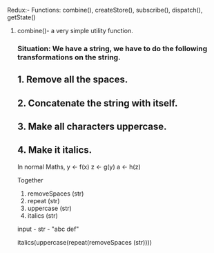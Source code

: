 Redux:-
Functions: combine(), createStore(), subscribe(), dispatch(), getState()

1. combine()- a very simple utility function.
   ### Situation: We have a string, we have to do the following transformations on the string.
   ## 1. Remove all the spaces.
   ## 2. Concatenate the string with itself.
   ## 3. Make all characters uppercase.
   ## 4. Make it italics.

   In normal Maths,
   y <- f(x)
   z <- g(y)
   a <- h(z)

   Together
   1. removeSpaces (str)
   2. repeat (str)
   3. uppercase (str)
   4. italics (str)

   input - str - "abc def"

    italics(uppercase(repeat(removeSpaces (str))))

